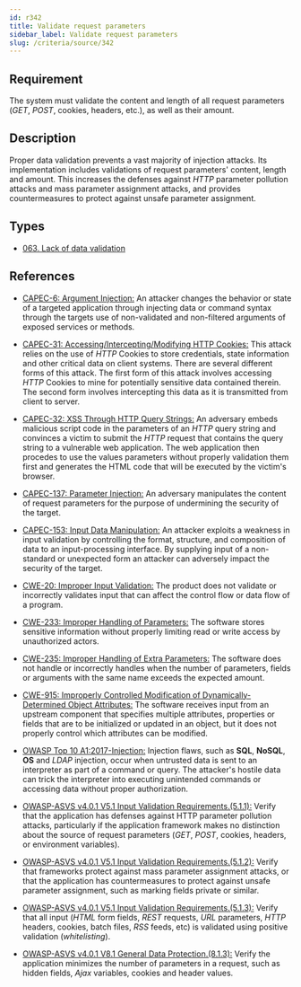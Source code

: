 ```yaml
---
id: r342
title: Validate request parameters
sidebar_label: Validate request parameters
slug: /criteria/source/342
---
```


## Requirement

The system must validate the content and length
of all request parameters (*GET*, *POST*, cookies, headers, etc.),
as well as their amount.

## Description

Proper data validation
prevents a vast majority of injection attacks.
Its implementation
includes validations of request parameters' content,
length and amount.
This increases the defenses
against *HTTP* parameter pollution attacks
and mass parameter assignment attacks,
and provides countermeasures
to protect against unsafe parameter assignment.

## Types

- [063. Lack of data validation](/types/063)

## References

- [CAPEC-6: Argument Injection:](http://capec.mitre.org/data/definitions/6.html)
An attacker changes the behavior
or state of a targeted application
through injecting data
or command syntax through the targets use
of non-validated and non-filtered arguments
of exposed services or methods.

- [CAPEC-31: Accessing/Intercepting/Modifying HTTP Cookies:](http://capec.mitre.org/data/definitions/31.html)
This attack relies on the use of *HTTP* Cookies
to store credentials,
state information and other critical data
on client systems.
There are several different forms of this attack.
The first form of this attack
involves accessing *HTTP* Cookies to mine
for potentially sensitive data contained therein.
The second form
involves intercepting this data
as it is transmitted from client to server.

- [CAPEC-32: XSS Through HTTP Query Strings:](http://capec.mitre.org/data/definitions/32.html)
An adversary embeds malicious script code
in the parameters of an *HTTP* query string
and convinces a victim to submit the *HTTP* request
that contains the query string
to a vulnerable web application.
The web application
then procedes to use the values parameters
without properly validation them first
and generates the HTML code that will be executed
by the victim's browser.

- [CAPEC-137: Parameter Injection:](http://capec.mitre.org/data/definitions/137.html)
An adversary manipulates the content of request parameters
for the purpose of undermining the security of the target.

- [CAPEC-153: Input Data Manipulation:](http://capec.mitre.org/data/definitions/153.html)
An attacker exploits a weakness in input validation
by controlling the format, structure,
and composition of data
to an input-processing interface.
By supplying input of a non-standard
or unexpected form an attacker
can adversely impact the security of the target.

- [CWE-20: Improper Input Validation:](https://cwe.mitre.org/data/definitions/20.html)
The product does not validate
or incorrectly validates input
that can affect the control flow
or data flow of a program.

- [CWE-233: Improper Handling of Parameters:](https://cwe.mitre.org/data/definitions/233.html)
The software stores sensitive information
without properly limiting read
or write access by unauthorized actors.

- [CWE-235: Improper Handling of Extra Parameters:](https://cwe.mitre.org/data/definitions/235.html)
The software does not handle
or incorrectly handles when the number of parameters,
fields or arguments with the same name
exceeds the expected amount.

- [CWE-915: Improperly Controlled Modification of Dynamically-Determined Object Attributes:](https://cwe.mitre.org/data/definitions/915.html)
The software receives input
from an upstream component
that specifies multiple attributes,
properties or fields that are to be initialized
or updated in an object,
but it does not properly control
which attributes can be modified.

- [OWASP Top 10 A1:2017-Injection:](https://owasp.org/www-project-top-ten/OWASP_Top_Ten_2017/Top_10-2017_A1-Injection)
Injection flaws, such as **SQL**, **NoSQL**,
**OS** and *LDAP* injection,
occur when untrusted data is sent to an interpreter
as part of a command or query.
The attacker's hostile data
can trick the interpreter into executing unintended commands
or accessing data without proper authorization.

- [OWASP-ASVS v4.0.1 V5.1 Input Validation Requirements.(5.1.1):](https://owasp.org/www-pdf-archive/OWASP_Application_Security_Verification_Standard_4.0-en.pdf)
Verify that the application
has defenses against HTTP parameter pollution attacks,
particularly if the application framework
makes no distinction about the source of request parameters
(*GET*, *POST*, cookies, headers,
or environment variables).

- [OWASP-ASVS v4.0.1 V5.1 Input Validation Requirements.(5.1.2):](https://owasp.org/www-pdf-archive/OWASP_Application_Security_Verification_Standard_4.0-en.pdf)
Verify that frameworks protect against
mass parameter assignment attacks,
or that the application has countermeasures
to protect against unsafe parameter assignment,
such as marking fields private or similar.

- [OWASP-ASVS v4.0.1 V5.1 Input Validation Requirements.(5.1.3):](https://owasp.org/www-pdf-archive/OWASP_Application_Security_Verification_Standard_4.0-en.pdf)
Verify that all input (*HTML* form fields, *REST* requests,
*URL* parameters, *HTTP* headers, cookies,
batch files, *RSS* feeds, etc)
is validated using positive validation (*whitelisting*).

- [OWASP-ASVS v4.0.1 V8.1 General Data Protection.(8.1.3):](https://owasp.org/www-pdf-archive/OWASP_Application_Security_Verification_Standard_4.0-en.pdf)
Verify the application minimizes the number of parameters
in a request,
such as hidden fields, *Ajax* variables,
cookies and header values.
